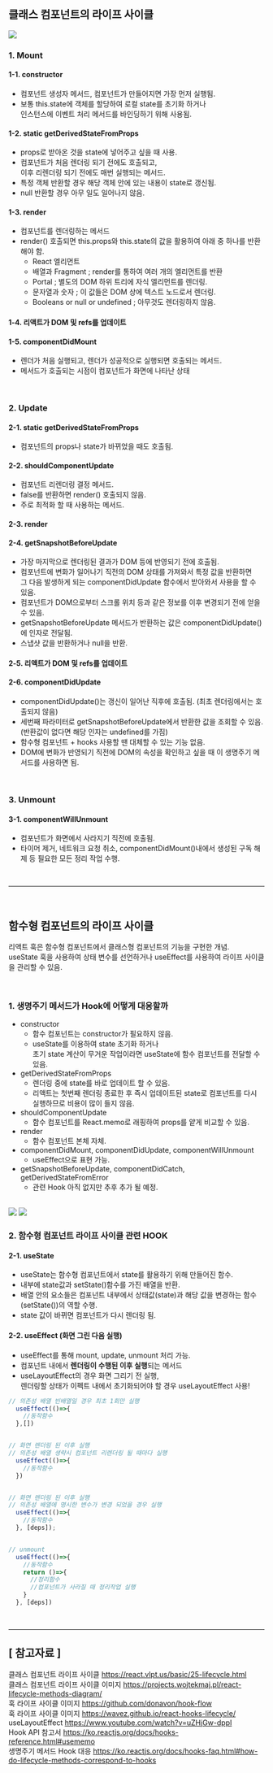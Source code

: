 ## 클래스 컴포넌트의 라이프 사이클
<image src="https://user-images.githubusercontent.com/85738589/226546221-ce43dc3a-295f-46bc-b453-abdaedc99ef1.png">

### 1. <strong>Mount</strong>
#### 1-1. constructor 
- 컴포넌트 생성자 메서드, 컴포넌트가 만들어지면 가장 먼저 실행됨.
- 보통 this.state에 객체를 할당하여 로컬 state를 초기화 하거나<br/>
인스턴스에 이벤트 처리 메서드를 바인딩하기 위해 사용됨. 

#### 1-2. static getDerivedStateFromProps
- props로 받아온 것을 state에 넣어주고 싶을 때 사용.
- 컴포넌트가 처음 렌더링 되기 전에도 호출되고,<br/>
이후 리렌더링 되기 전에도 매번 실행되는 메서드.
- 특정 객체 반환할 경우 해당 객체 안에 있는 내용이 state로 갱신됨.
- null 반환할 경우 아무 일도 일어나지 않음.

#### 1-3. render
- 컴포넌트를 렌더링하는 메서드
- render() 호출되면 this.props와 this.state의 값을 활용하여 아래 중 하나를 반환해야 함.
	- React 엘리먼트
	- 배열과 Fragment ; render를 통하여 여러 개의 엘리먼트를 반환
	- Portal ; 별도의 DOM 하위 트리에 자식 엘리먼트를 렌더링.
	- 문자열과 숫자 ; 이 값들은 DOM 상에 텍스트 노드로서 렌더링.
	- Booleans or null or undefined ; 아무것도 렌더링하지 않음.

#### 1-4. 리액트가 DOM 및 refs를 업데이트

#### 1-5. componentDidMount 
- 렌더가 처음 실행되고, 렌더가 성공적으로 실행되면 호출되는 메서드.
- 메서드가 호출되는 시점이 컴포넌트가 화면에 나타난 상태

<br/>

### 2. <strong>Update</strong>
#### 2-1. static getDerivedStateFromProps
- 컴포넌트의 props나 state가 바뀌었을 때도 호출됨.

#### 2-2. shouldComponentUpdate
- 컴포넌트 리렌더링 결정 메서드.
- false를 반환하면 render() 호출되지 않음.
- 주로 최적화 할 때 사용하는 메서드.

#### 2-3. render

#### 2-4. getSnapshotBeforeUpdate
- 가장 마지막으로 렌더링된 결과가 DOM 등에 반영되기 전에 호출됨. 
- 컴포넌트에 변화가 일어나기 직전의 DOM 상태를 가져와서 특정 값을 반환하면<br/>
  그 다음 발생하게 되는 componentDidUpdate 함수에서 받아와서 사용을 할 수 있음.
- 컴포넌트가 DOM으로부터 스크롤 위치 등과 같은 정보를 이후 변경되기 전에 얻을 수 있음. 
- getSnapshotBeforeUpdate 메서드가 반환하는 값은 componentDidUpdate()에 인자로 전달됨.
- 스냅샷 값을 반환하거나 null을 반환.

#### 2-5. 리액트가 DOM 및 refs를 업데이트

#### 2-6. componentDidUpdate 
- componentDidUpdate()는 갱신이 일어난 직후에 호출됨. (최초 렌더링에서는 호출되지 않음)
- 세번째 파라미터로 getSnapshotBeforeUpdate에서 반환한 값을 조회할 수 있음.<br/>
(반환값이 없다면 해당 인자는 undefined를 가짐)
- 함수형 컴포넌트 + hooks 사용할 땐 대체할 수 있는 기능 없음.
- DOM에 변화가 반영되기 직전에 DOM의 속성을 확인하고 싶을 때 이 생명주기 메서드를 사용하면 됨.

<br/>

### 3. <strong>Unmount</strong>
#### 3-1. componentWillUnmount
- 컴포넌트가 화면에서 사라지기 직전에 호출됨.
- 타이머 제거, 네트워크 요청 취소, componentDidMount()내에서 생성된 구독 해제 등 필요한 모든 정리 작업 수행.

<br/>

<hr/>
<br/>

## 함수형 컴포넌트의 라이프 사이클
리액트 훅은 함수형 컴포넌트에서 클래스형 컴포넌트의 기능을 구현한 개념.<br/>
useState 훅을 사용하여 상태 변수를 선언하거나 useEffect를 사용하여 라이프 사이클을 관리할 수 있음.

<br/>

### 1. 생명주기 메서드가 Hook에 어떻게 대응할까
- constructor
  - 함수 컴포넌트는 constructor가 필요하지 않음. 
  - useState를 이용하여 state 초기화 하거나<br/>
  초기 state 계산이 무거운 작업이라면 useState에 함수 컴포넌트를 전달할 수 있음. 
- getDerivedStateFromProps 
  - 렌더링 중에 state를 바로 업데이트 할 수 있음. 
  - 리액트는 첫번째 렌더링 종료한 후 즉시 업데이트된 state로 컴포넌트를 다시 실행하므로 비용이 많이 들지 않음.
- shouldComponentUpdate
  - 함수 컴포넌트를 React.memo로 래핑하여 props를 얕게 비교할 수 있음. 
- render
  - 함수 컴포넌트 본체 자체.
- componentDidMount, componentDidUpdate, componentWillUnmount
  - useEffect으로 표현 가능.
- getSnapshotBeforeUpdate, componentDidCatch, getDerivedStateFromError
  - 관련 Hook 아직 없지만 추후 추가 될 예정.

<br/>

<image src="https://user-images.githubusercontent.com/85738589/226810660-f599b1d5-3f18-4a5c-b6e1-a69e10add671.png">
<image src="https://user-images.githubusercontent.com/85738589/226776142-9cc16966-c367-48e9-b648-90a2f373ae8d.png">

<br/>

### 2. 함수형 컴포넌트 라이프 사이클 관련 HOOK
#### 2-1. <strong>useState</strong>
- useState는 함수형 컴포넌트에서 state를 활용하기 위해 만들어진 함수.
- 내부에 state값과 setState()함수를 가진 배열을 반환. 
- 배열 안의 요소들은 컴포넌트 내부에서 상태값(state)과 해당 값을 변경하는 함수(setState())의 역할 수행.
- state 값이 바뀌면 컴포넌트가 다시 렌더링 됨.

#### 2-2. <strong>useEffect</strong> (화면 그린 다음 실행)
- useEffect를 통해 mount, update, unmount 처리 가능.
- 컴포넌트 내에서 **렌더링이 수행된 이후 실행**되는 메서드
- useLayoutEffect의 경우 화면 그리기 전 실행,<br/> 
렌더링할 상태가 이펙트 내에서 초기화되어야 할 경우 useLayoutEffect 사용!

```js
// 의존성 배열 빈배열일 경우 최초 1회만 실행
  useEffect(()=>{
  	//동작함수
  },[])


// 화면 렌더링 된 이후 실행
// 의존성 배열 생략시 컴포넌트 리렌더링 될 때마다 실행
  useEffect(()=>{
    //동작함수
  })


// 화면 렌더링 된 이후 실행
// 의존성 배열에 명시한 변수가 변경 되었을 경우 실행
  useEffect(()=>{
    //동작함수
  }, [deps]);


// unmount 
  useEffect(()=>{
    //동작함수
    return ()=>{
      //정리함수
      //컴포넌트가 사라질 때 정리작업 실행
    }
  }, [deps])
```


<br/>
<hr/>

## [ 참고자료 ] 
클래스 컴포넌트 라이프 사이클 https://react.vlpt.us/basic/25-lifecycle.html<br/>
클래스 컴포넌트 라이프 사이클 이미지 https://projects.wojtekmaj.pl/react-lifecycle-methods-diagram/<br/>
훅 라이프 사이클 이미지 https://github.com/donavon/hook-flow<br/>
훅 라이프 사이클 이미지 https://wavez.github.io/react-hooks-lifecycle/<br/>
useLayoutEffect https://www.youtube.com/watch?v=uZHjGw-dppI<br/>
Hook API 참고서 https://ko.reactjs.org/docs/hooks-reference.html#usememo<br/>
생명주기 메서드 Hook 대응 https://ko.reactjs.org/docs/hooks-faq.html#how-do-lifecycle-methods-correspond-to-hooks
